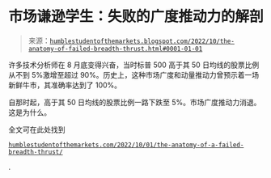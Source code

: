 <!--yml

category: 未分类

date: 2024-05-18 01:38:45

-->

# 市场谦逊学生：失败的广度推动力的解剖

> 来源：[`humblestudentofthemarkets.blogspot.com/2022/10/the-anatomy-of-failed-breadth-thrust.html#0001-01-01`](https://humblestudentofthemarkets.blogspot.com/2022/10/the-anatomy-of-failed-breadth-thrust.html#0001-01-01)

许多技术分析师在 8 月底变得兴奋，当时标普 500 高于其 50 日均线的股票比例从不到 5%激增至超过 90%。历史上，这种市场广度和动量推动力曾预示着一场新鲜牛市，其准确率达到了 100%。

自那时起，高于其 50 日均线的股票比例一路下跌至 5%。市场广度推动力消退。这是为什么。

全文可在此处找到

[`humblestudentofthemarkets.com/2022/10/01/the-anatomy-of-a-failed-breadth-thrust/`](https://humblestudentofthemarkets.com/2022/10/01/the-anatomy-of-a-failed-breadth-thrust/)

.
